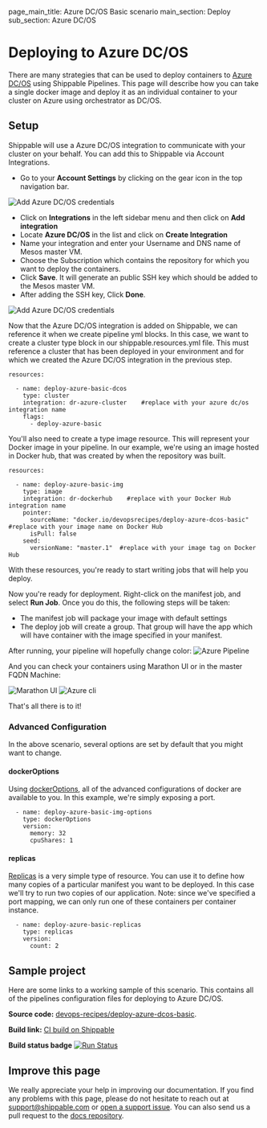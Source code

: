 page_main_title: Azure DC/OS Basic scenario
main_section: Deploy
sub_section: Azure DC/OS

# Deploying to Azure DC/OS
There are many strategies that can be used to deploy containers to [Azure DC/OS](https://portal.azure.com/) using Shippable Pipelines.  This page will describe how you can take a single docker image and deploy it as an individual container to your cluster on Azure using orchestrator as DC/OS.

## Setup

Shippable will use a Azure DC/OS integration to communicate with your cluster on your behalf. You can add this to Shippable via Account Integrations.

-  Go to your **Account Settings** by clicking on the gear icon in the top navigation bar.

<img src="../../images/reference/integrations/account-settings.png" alt="Add Azure DC/OS credentials">

-  Click on **Integrations** in the left sidebar menu and then click on **Add integration**
-  Locate **Azure DC/OS** in the list and click on **Create Integration**
-  Name your integration and enter your Username and DNS name of Mesos master VM.
-  Choose the Subscription which contains the repository for which you want to deploy the containers.
-  Click **Save**. It will generate an public SSH key which should be added to the Mesos master VM.
-  After adding the SSH key, Click **Done**.

<img src="../../images/reference/integrations/azure-dcos-int.png" alt="Add Azure DC/OS credentials">

Now that the Azure DC/OS integration is added on Shippable, we can reference it when we create pipeline yml blocks. In this case, we want to create a cluster type block in our shippable.resources.yml file. This must reference a cluster that has been deployed in your environment and for which we created the Azure DC/OS integration in the previous step.

```
resources:

  - name: deploy-azure-basic-dcos
    type: cluster
    integration: dr-azure-cluster    #replace with your azure dc/os integration name
    flags:
      - deploy-azure-basic

```

You'll also need to create a type image resource. This will represent your Docker image in your pipeline. In our example, we're using an image hosted in Docker hub, that was created by when the repository was built.

```
resources:

  - name: deploy-azure-basic-img
    type: image
    integration: dr-dockerhub    #replace with your Docker Hub integration name
    pointer:
      sourceName: "docker.io/devopsrecipes/deploy-azure-dcos-basic"  #replace with your image name on Docker Hub
      isPull: false
    seed:
      versionName: "master.1"  #replace with your image tag on Docker Hub

```

With these resources, you're ready to start writing jobs that will help you deploy.

Now you're ready for deployment.  Right-click on the manifest job, and select **Run Job**.  Once you do this, the following steps will be taken:

- The manifest job will package your image with default settings
- The deploy job will create a group. That group will have the app which will have container with the image specified in your manifest.

After running, your pipeline will hopefully change color:
<img src="../../images/deploy/azure-dcos/shippable-azure-pipelines.png" alt="Azure Pipeline">

And  you can check your containers using Marathon UI or in the master FQDN Machine:

<img src="../../images/deploy/azure-dcos/marathon-ui-app.png" alt="Marathon UI">

<img src="../../images/deploy/azure-dcos/azure-cli.png" alt="Azure cli">


That's all there is to it!

### Advanced Configuration
In the above scenario, several options are set by default that you might want to change.

#### dockerOptions
Using [dockerOptions](../reference/resource-dockeroptions), all of the advanced configurations of docker are available to you. In this example, we're simply exposing a port.
```
  - name: deploy-azure-basic-img-options
    type: dockerOptions
    version:
      memory: 32
      cpuShares: 1

```

#### replicas

[Replicas](../reference/resource-replicas) is a very simple type of resource. You can use it to define how many copies of a particular manifest you want to be deployed. In this case we'll try to run two copies of our application. Note: since we've specified a port mapping, we can only run one of these containers per container instance.

```
  - name: deploy-azure-basic-replicas
    type: replicas
    version:
      count: 2
```

## Sample project
Here are some links to a working sample of this scenario. This contains all of the pipelines configuration files for deploying to Azure DC/OS.

**Source code:**  [devops-recipes/deploy-azure-dcos-basic](https://github.com/devops-recipes/deploy-azure-dcos-basic).

**Build link:** [CI build on Shippable](https://app.shippable.com/github/devops-recipes/deploy-azure-dcos-basic/runs/4/1/console)

**Build status badge** [![Run Status](https://api.shippable.com/projects/591761a7ba515b070074ab59/badge?branch=master
)](https://app.shippable.com/github/devops-recipes/deploy-azure-dcos-basic)
## Improve this page

We really appreciate your help in improving our documentation. If you find any problems with this page, please do not hesitate to reach out at [support@shippable.com](mailto:support@shippable.com) or [open a support issue](https://www.github.com/Shippable/support/issues). You can also send us a pull request to the [docs repository](https://www.github.com/Shippable/docs).
